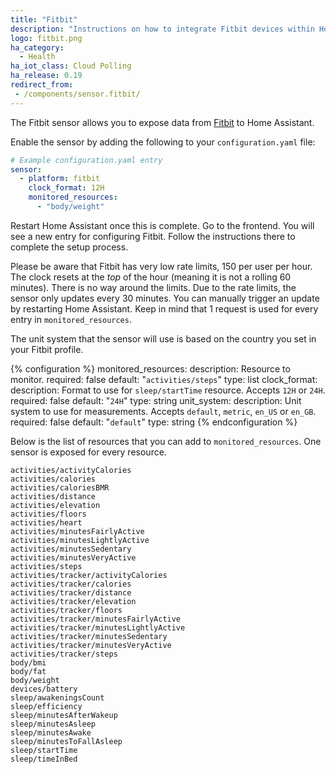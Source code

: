 ```yaml
---
title: "Fitbit"
description: "Instructions on how to integrate Fitbit devices within Home Assistant."
logo: fitbit.png
ha_category:
  - Health
ha_iot_class: Cloud Polling
ha_release: 0.19
redirect_from:
 - /components/sensor.fitbit/
---
```


The Fitbit sensor allows you to expose data from [Fitbit](http://fitbit.com) to Home Assistant.

Enable the sensor by adding the following to your `configuration.yaml` file:

```yaml
# Example configuration.yaml entry
sensor:
  - platform: fitbit
    clock_format: 12H
    monitored_resources:
      - "body/weight"
```

Restart Home Assistant once this is complete. Go to the frontend. You will see a new entry for configuring Fitbit. Follow the instructions there to complete the setup process.

Please be aware that Fitbit has very low rate limits, 150 per user per hour. The clock resets at the _top_ of the hour (meaning it is not a rolling 60 minutes). There is no way around the limits. Due to the rate limits, the sensor only updates every 30 minutes. You can manually trigger an update by restarting Home Assistant. Keep in mind that 1 request is used for every entry in `monitored_resources`.

The unit system that the sensor will use is based on the country you set in your Fitbit profile.

{% configuration %}
monitored_resources:
  description: Resource to monitor.
  required: false
  default: "`activities/steps`"
  type: list
clock_format:
  description: Format to use for `sleep/startTime` resource. Accepts `12H` or `24H`.
  required: false
  default: "`24H`"
  type: string
unit_system:
  description: Unit system to use for measurements. Accepts `default`, `metric`, `en_US` or `en_GB`.
  required: false
  default: "`default`"
  type: string
{% endconfiguration %}

Below is the list of resources that you can add to `monitored_resources`. One sensor is exposed for every resource.

```text
activities/activityCalories
activities/calories
activities/caloriesBMR
activities/distance
activities/elevation
activities/floors
activities/heart
activities/minutesFairlyActive
activities/minutesLightlyActive
activities/minutesSedentary
activities/minutesVeryActive
activities/steps
activities/tracker/activityCalories
activities/tracker/calories
activities/tracker/distance
activities/tracker/elevation
activities/tracker/floors
activities/tracker/minutesFairlyActive
activities/tracker/minutesLightlyActive
activities/tracker/minutesSedentary
activities/tracker/minutesVeryActive
activities/tracker/steps
body/bmi
body/fat
body/weight
devices/battery
sleep/awakeningsCount
sleep/efficiency
sleep/minutesAfterWakeup
sleep/minutesAsleep
sleep/minutesAwake
sleep/minutesToFallAsleep
sleep/startTime
sleep/timeInBed
```
